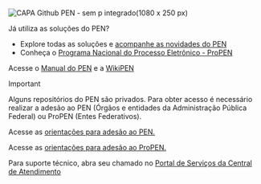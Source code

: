# 

![CAPA Github PEN - sem p integrado(1080 x 250 px)](https://github.com/pengovbr/.github/assets/3831408/1adf6310-368c-4132-9ffb-2701031f9922)



Já utiliza as soluções do PEN?
- Explore todas as soluções e [acompanhe as novidades do PEN](https://gov.br/pen)
- Conheça o [Programa Nacional do Processo Eletrônico - ProPEN](https://gov.br/propen)
 
Acesse o [Manual do PEN](https://manuais.processoeletronico.gov.br) e a [WikiPEN](https://wiki.processoeletronico.gov.br/)

> [!IMPORTANT]
> Alguns repositórios do PEN são privados. Para obter acesso é necessário realizar a adesão ao PEN (Órgãos e entidades da Administração Pública Federal) ou ProPEN (Entes Federativos).
> 
> Acesse as [orientações para adesão ao PEN.](https://www.gov.br/gestao/pt-br/assuntos/processo-eletronico-nacional/adesaoPEN-APF)
>
> Acesse as [orientações para adesão ao ProPEN.](https://www.gov.br/gestao/pt-br/assuntos/processo-eletronico-nacional/propen/Faca-adesao-Propen/Faca-sua-Adesao-ProPEN)

Para suporte técnico, abra seu chamado no [Portal de Serviços da Central de Atendimento](https://gov.br/centraldeatendimento)
